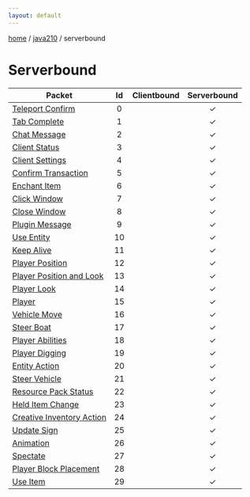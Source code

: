 ```yaml
---
layout: default
---
```


[home](/)  /  [java210](/protocol/java210)  /  serverbound

# Serverbound

Packet | Id | Clientbound | Serverbound
---|:---:|:---:|:---:
[Teleport Confirm](serverbound/teleport-confirm) | 0 |   | ✓
[Tab Complete](serverbound/tab-complete) | 1 |   | ✓
[Chat Message](serverbound/chat-message) | 2 |   | ✓
[Client Status](serverbound/client-status) | 3 |   | ✓
[Client Settings](serverbound/client-settings) | 4 |   | ✓
[Confirm Transaction](serverbound/confirm-transaction) | 5 |   | ✓
[Enchant Item](serverbound/enchant-item) | 6 |   | ✓
[Click Window](serverbound/click-window) | 7 |   | ✓
[Close Window](serverbound/close-window) | 8 |   | ✓
[Plugin Message](serverbound/plugin-message) | 9 |   | ✓
[Use Entity](serverbound/use-entity) | 10 |   | ✓
[Keep Alive](serverbound/keep-alive) | 11 |   | ✓
[Player Position](serverbound/player-position) | 12 |   | ✓
[Player Position and Look](serverbound/player-position-and-look) | 13 |   | ✓
[Player Look](serverbound/player-look) | 14 |   | ✓
[Player](serverbound/player) | 15 |   | ✓
[Vehicle Move](serverbound/vehicle-move) | 16 |   | ✓
[Steer Boat](serverbound/steer-boat) | 17 |   | ✓
[Player Abilities](serverbound/player-abilities) | 18 |   | ✓
[Player Digging](serverbound/player-digging) | 19 |   | ✓
[Entity Action](serverbound/entity-action) | 20 |   | ✓
[Steer Vehicle](serverbound/steer-vehicle) | 21 |   | ✓
[Resource Pack Status](serverbound/resource-pack-status) | 22 |   | ✓
[Held Item Change](serverbound/held-item-change) | 23 |   | ✓
[Creative Inventory Action](serverbound/creative-inventory-action) | 24 |   | ✓
[Update Sign](serverbound/update-sign) | 25 |   | ✓
[Animation](serverbound/animation) | 26 |   | ✓
[Spectate](serverbound/spectate) | 27 |   | ✓
[Player Block Placement](serverbound/player-block-placement) | 28 |   | ✓
[Use Item](serverbound/use-item) | 29 |   | ✓
